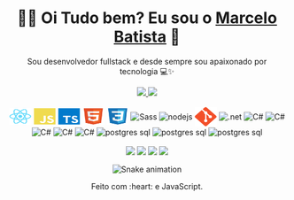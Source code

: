 <div>
  
  <h1 align="center">
    👋😉 Oi Tudo bem? Eu sou o 
    <a href="https://www.linkedin.com/in/marcelo-batista-561871219/">Marcelo Batista</a> 
    🚀
  </h1>
  
  <p align="center">
    Sou desenvolvedor fullstack e desde sempre sou apaixonado por tecnologia 💻✨
  </p>
  
</div>

</div>

<div align="center">
  <a href="https://github.com/MarceloBatistazul">
    <img height="150em" src="https://github-readme-stats.vercel.app/api?username=MarceloBatistazul&count_private=true&include_all_commits=true&show_icons=true&theme=dracula&hide_border=false&show_owner=true"/>
    <img height="150em" src="https://github-readme-stats.vercel.app/api/top-langs/?username=MarceloBatistazul&theme=dracula&hide_border=false&&layout=compact"/>
  </a>
</div>

<div align="center" valign="top"><br>
  <img align="center" alt="React" height="30" width="40" src="https://raw.githubusercontent.com/devicons/devicon/master/icons/react/react-original.svg">
  <img align="center" alt="Js" height="30" width="40" src="https://raw.githubusercontent.com/devicons/devicon/master/icons/javascript/javascript-plain.svg">
  <img align="center" alt="Js" height="30" width="40" src="https://raw.githubusercontent.com/devicons/devicon/master/icons/typescript/typescript-plain.svg">
  <img align="center" alt="HTML" height="30" width="40" src="https://raw.githubusercontent.com/devicons/devicon/master/icons/html5/html5-original.svg">
  <img align="center" alt="CSS" height="30" width="40" src="https://raw.githubusercontent.com/devicons/devicon/master/icons/css3/css3-original.svg">
  <img align="center" alt="Sass" height="35" width="40" src="https://cdn.jsdelivr.net/gh/devicons/devicon@latest/icons/sass/sass-original.svg" />        
  <img align="center" alt="nodejs" height="35" width="40" src="https://cdn.worldvectorlogo.com/logos/nodejs-icon.svg">
  <img align="center" alt="git" height="35" width="40" src="https://raw.githubusercontent.com/devicons/devicon/master/icons/git/git-original.svg">
  <img  align="center" alt=".net" height="35" width="40" src="https://cdn.jsdelivr.net/gh/devicons/devicon@latest/icons/dotnetcore/dotnetcore-original.svg" />
  <img align="center" alt="C#" height="35" widtg="40" src="https://cdn.jsdelivr.net/gh/devicons/devicon@latest/icons/csharp/csharp-original.svg" />
  <img  align="center" alt="C#" height="35" widtg="40" src="https://cdn.jsdelivr.net/gh/devicons/devicon@latest/icons/java/java-original.svg" />
  <img align="center" alt="C#" height="30" widtg="40" src="https://cdn.jsdelivr.net/gh/devicons/devicon@latest/icons/dart/dart-original.svg" />
  <img  align="center" alt="C#" height="30" widtg="40" src="https://cdn.jsdelivr.net/gh/devicons/devicon@latest/icons/flutter/flutter-original.svg" />        
  <img align="center" alt="C#" height="35" widtg="40" src="https://cdn.jsdelivr.net/gh/devicons/devicon@latest/icons/angular/angular-original.svg" />
  <img align="center" alt="postgres sql" height="35" width="40" src="https://cdn.jsdelivr.net/gh/devicons/devicon@latest/icons/bootstrap/bootstrap-original.svg" />
  <img align="center" alt="postgres sql" height="35" width="40" src="https://cdn.jsdelivr.net/gh/devicons/devicon@latest/icons/python/python-original.svg" />        
 <img align="center" alt="postgres sql" height="35" width="40" src="https://cdn.jsdelivr.net/gh/devicons/devicon@latest/icons/postgresql/postgresql-original-wordmark.svg" />
          
</div><br>

<div align="center">
  <a href="https://www.youtube.com/channel/UCViaNBT0SIeiVnZSEEtIfjw?sub_confirmation=1" target="_blank"><img src="https://img.shields.io/badge/YouTube-FF0000?style=for-the-badge&logo=youtube&logoColor=white" target="_blank"></a>
  <a href="" target="_blank"><img src="https://img.shields.io/badge/-Instagram-%23E4405F?style=for-the-badge&logo=instagram&logoColor=white" target="_blank"></a>
  <a href="https://www.linkedin.com/in/marcelo-batista-561871219/" target="_blank"><img src="https://img.shields.io/badge/-LinkedIn-%230077B5?style=for-the-badge&logo=linkedin&logoColor=white" target="_blank"></a> 
  <a href="batistazul37@gmail.com"><img src="https://img.shields.io/badge/-Gmail-%23333?style=for-the-badge&logo=gmail&logoColor=white" target="_blank"></a>
</div>

<div align="center">

  ![Snake animation](https://github.com/danielbped/danielbped/blob/output/github-contribution-grid-snake.svg)
  
</div>

<div align="center">
  <p>Feito com :heart: e JavaScript.</p>
</div>
